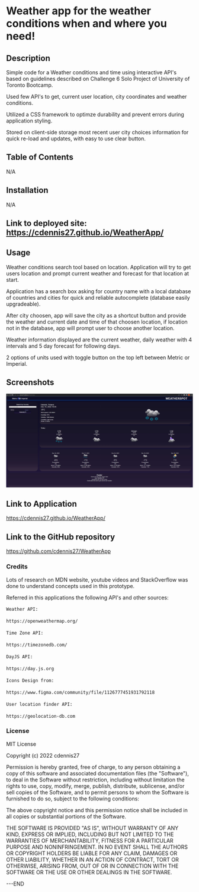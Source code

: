 
# Weather app for the weather conditions when and where you need! 

## Description

Simple code for a Weather conditions and time using interactive API's based on guidelines described on Challenge 6 Solo Project of University of Toronto Bootcamp.

Used few API's to get, current user location, city coordinates and weather conditions.

Utilized a CSS framework to optimze durability and prevent errors during application styling.

Stored on client-side storage most recent user city choices information for quick re-load and updates, with easy to use clear button.

## Table of Contents 

N/A

## Installation

N/A

## Link to deployed site: https://cdennis27.github.io/WeatherApp/

## Usage

Weather conditions search tool based on location.
Application will try to get users location and prompt current weather and forecast for that location at start.

Application has a search box asking for country name with a local database of countries and cities for quick and reliable autocomplete (database easily upgradeable).

After city choosen, app will save the city as a shortcut button and provide the weather and current date and time of that choosen location, if location not in the database, app will prompt user to choose another location.

Weather information displayed are the current weather, daily weather with 4 intervals and 5 day forecast for following days.

2 options of units used with toggle button on the top left between Metric or Imperial.

## Screenshots

![ScreenShots of Application in use.](./assets/Screenshot1.jpg)

## Link to Application

https://cdennis27.github.io/WeatherApp/

## Link to the GitHub repository

https://github.com/cdennis27/WeatherApp

### Credits

Lots of research on MDN website, youtube videos and StackOverflow was done to understand concepts used in this prototype. 

Referred in this applications the following API's and other sources:

    Weather API:
    
    https://openweathermap.org/

    Time Zone API:

    https://timezonedb.com/

    DayJS API:

    https://day.js.org

    Icons Design from:

    https://www.figma.com/community/file/1126777451931792118

    User location finder API:

    https://geolocation-db.com

### License

MIT License

Copyright (c) 2022 cdennis27

Permission is hereby granted, free of charge, to any person obtaining a copy
of this software and associated documentation files (the "Software"), to deal
in the Software without restriction, including without limitation the rights
to use, copy, modify, merge, publish, distribute, sublicense, and/or sell
copies of the Software, and to permit persons to whom the Software is
furnished to do so, subject to the following conditions:

The above copyright notice and this permission notice shall be included in all
copies or substantial portions of the Software.

THE SOFTWARE IS PROVIDED "AS IS", WITHOUT WARRANTY OF ANY KIND, EXPRESS OR
IMPLIED, INCLUDING BUT NOT LIMITED TO THE WARRANTIES OF MERCHANTABILITY,
FITNESS FOR A PARTICULAR PURPOSE AND NONINFRINGEMENT. IN NO EVENT SHALL THE
AUTHORS OR COPYRIGHT HOLDERS BE LIABLE FOR ANY CLAIM, DAMAGES OR OTHER
LIABILITY, WHETHER IN AN ACTION OF CONTRACT, TORT OR OTHERWISE, ARISING FROM,
OUT OF OR IN CONNECTION WITH THE SOFTWARE OR THE USE OR OTHER DEALINGS IN THE
SOFTWARE.

---END
